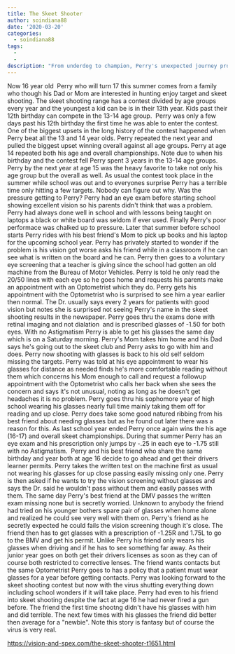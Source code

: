 ```yaml
---
title: The Skeet Shooter
author: soindiana88
date: '2020-03-20'
categories:
  - soindiana88
tags:
  - 
  - 
description: "From underdog to champion, Perry's unexpected journey proves that vision is the key to his success."
---
```

Now 16 year old  Perry who will turn 17 this summer comes from a family who though his Dad or Mom are interested in hunting enjoy target and skeet shooting. The skeet shooting range has a contest divided by age groups every year and the youngest a kid can be is in their 13th year. Kids past their 12th birthday can compete in the 13-14 age group. 
Perry was only a few days past his 12th birthday the first time he was able to enter the contest. One of the biggest upsets in the long history of the contest happened when Perry beat all the 13 and 14 year olds. Perry repeated the next year and pulled the biggest upset winning overall against all age groups.
Perry at age 14 repeated both his age and overall championships. Note due to when his birthday and the contest fell Perry spent 3 years in the 13-14 age groups.
Perry by the next year at age 15 was the heavy favorite to take not only his age group but the overall as well. As usual the contest took place in the summer while school was out and to everyones surprise Perry has a terrible time only hitting a few targets. Nobody can figure out why. Was the pressure getting to Perry? Perry had an eye exam before starting school showing excellent vision so his parents didn't think that was a problem. Perry had always done well in school and with lessons being taught on laptops a black or white board was seldom if ever used. Finally Perry's poor performace was chalked up to pressure.
Later that summer before school starts Perry rides with his best friend's Mom to pick up books and his laptop for the upcoming school year. Perry has privately started to wonder if the problem is his vision got worse asks his friend while in a classroom if he can see what is written on the board and he can. Perry then goes to a voluntary eye screening that a teacher is giving since the school had gotten an old machine from the Bureau of Motor Vehicles. Perry is told he only read the 20/50 lines with each eye so he goes home and requests his parents make an appointment with an Optometrist which they do.
Perry gets his appointment with the Optometrist who is surprised to see him a year earlier then normal. The Dr. usually says every 2 years for patients with good vision but notes she is surprised not seeing Perry's name in the skeet shooting results in the newspaper. Perry goes thru the exams done with retinal imaging and not dialation  and is prescribed glasses of -1.50 for both eyes. With no Astigmatism Perry is able to get his glasses the same day which is on a Saturday morning. Perry's Mom takes him home and his Dad says he's going out to the skeet club and Perry asks to go with him and does. Perry now shooting with glasses is back to his old self seldom missing the targets.
Perry was told at his eye appointment to wear his glasses for distance as needed finds he's more comfortable reading without them which concerns his Mom enough to call and request a followup appointment with the Optometrist who calls her back when she sees the concern and says it's not unusual, noting as long as he doesn't get headaches it is no problem. Perry goes thru his sophomore year of high school wearing his glasses nearly full time mainly taking them off for reading and up close. Perry does take some good natured ribbing from his best friend about needing glasses but as he found out later there was a reason for this.
As last school year ended Perry once again wins the his age (16-17) and overall skeet championships. During that summer Perry has an eye exam and his prescription only jumps by -.25 in each eye to -1.75 still with no Astigmatism. 
Perry and his best friend who share the same birthday and year both at age 16 decide to go ahead and get their drivers learner permits. Perry takes the written test on the machine first as usual not wearing his glasses for up close passing easily missing only one. Perry is then asked if he wants to try the vision screening without glasses and says the Dr. said he wouldn't pass without them and easily passes with them. The same day Perry's best friend at the DMV passes the written exam missing none but is secretly worried. Unknown to anybody the friend had tried on his younger bothers spare pair of glasses when home alone and realized he could see very well with them on. Perry's friend as he secretly expected he could fails the vision screening though it's close. The friend then has to get glasses with a prescription of -1.25R and 1.75L to go to the BMV and get his permit.
Unlike Perry his friend only wears his glasses when driving and if he has to see something far away. As their junior year goes on both get their drivers licenses as soon as they can of course both restricted to corrective lenses. The friend wants contacts but the same Optometrist Perry goes to has a policy that a patient must wear glasses for a year before getting contacts. Perry was looking forward to the skeet shooting contest but now with the virus shutting everything down including school wonders if it will take place. Perry had even to his friend into skeet shooting despite the fact at age 16 he had never fired a gun before. The friend the first time shootng didn't have his glasses with him and did terrible. The next few times with his glasses the friend did better then average for a "newbie".
Note this story is fantasy but of course the virus is very real.

https://vision-and-spex.com/the-skeet-shooter-t1651.html